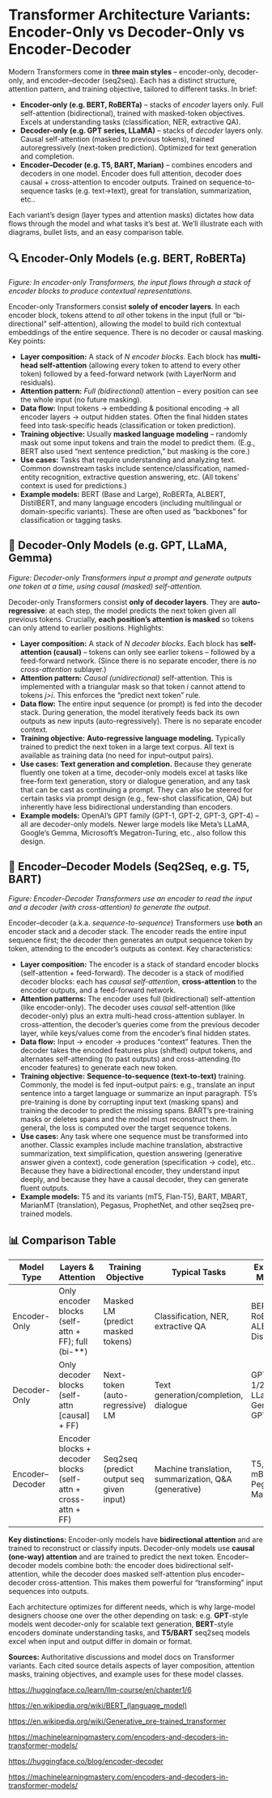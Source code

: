 # Transformer Architecture Variants: Encoder-Only vs Decoder-Only vs Encoder-Decoder

Modern Transformers come in **three main styles** – encoder-only, decoder-only, and encoder–decoder (seq2seq). Each has a distinct structure, attention pattern, and training objective, tailored to different tasks. In brief:

* **Encoder-only (e.g. BERT, RoBERTa)** – stacks of *encoder* layers only. Full self-attention (bidirectional), trained with masked-token objectives. Excels at understanding tasks (classification, NER, extractive QA).
* **Decoder-only (e.g. GPT series, LLaMA)** – stacks of *decoder* layers only. Causal self-attention (masked to previous tokens), trained autoregressively (next-token prediction). Optimized for text generation and completion.
* **Encoder–Decoder (e.g. T5, BART, Marian)** – combines encoders and decoders in one model. Encoder does full attention, decoder does causal + cross-attention to encoder outputs. Trained on sequence-to-sequence tasks (e.g. text→text), great for translation, summarization, etc..

Each variant’s design (layer types and attention masks) dictates how data flows through the model and what tasks it’s best at. We’ll illustrate each with diagrams, bullet lists, and an easy comparison table.

## 🔍 Encoder-Only Models (e.g. BERT, RoBERTa)

&#x20;*Figure: In encoder-only Transformers, the input flows through a stack of encoder blocks to produce contextual representations.*

Encoder-only Transformers consist **solely of encoder layers**.  In each encoder block, tokens attend to *all* other tokens in the input (full or “bi-directional” self-attention), allowing the model to build rich contextual embeddings of the entire sequence. There is no decoder or causal masking. Key points:

* **Layer composition:** A stack of *N encoder blocks*. Each block has **multi-head self-attention** (allowing every token to attend to every other token) followed by a feed-forward network (with LayerNorm and residuals).
* **Attention pattern:** *Full (bidirectional)* attention – every position can see the whole input (no future masking).
* **Data flow:** Input tokens → embedding & positional encoding → all encoder layers → output hidden states. Often the final hidden states feed into task-specific heads (classification or token prediction).
* **Training objective:** Usually **masked language modeling** – randomly mask out some input tokens and train the model to predict them. (E.g., BERT also used “next sentence prediction,” but masking is the core.)
* **Use cases:** Tasks that require understanding and analyzing text. Common downstream tasks include sentence/classification, named-entity recognition, extractive question answering, etc. (All tokens’ context is used for predictions.)
* **Example models:** BERT (Base and Large), RoBERTa, ALBERT, DistilBERT, and many language encoders (including multilingual or domain-specific variants). These are often used as “backbones” for classification or tagging tasks.

## 🤖 Decoder-Only Models (e.g. GPT, LLaMA, Gemma)

&#x20;*Figure: Decoder-only Transformers input a prompt and generate outputs one token at a time, using causal (masked) self-attention.*

Decoder-only Transformers consist **only of decoder layers**. They are **auto-regressive**: at each step, the model predicts the next token given all previous tokens. Crucially, **each position’s attention is masked** so tokens can only attend to earlier positions. Highlights:

* **Layer composition:** A stack of *N decoder blocks*. Each block has **self-attention (causal)** – tokens can only see earlier tokens – followed by a feed-forward network.  (Since there is no separate encoder, there is *no cross-attention* sublayer.)
* **Attention pattern:** *Causal (unidirectional)* self-attention.  This is implemented with a triangular mask so that token *i* cannot attend to tokens *j>i*. This enforces the “predict next token” rule.
* **Data flow:** The entire input sequence (or prompt) is fed into the decoder stack. During generation, the model iteratively feeds back its own outputs as new inputs (auto-regressively). There is no separate encoder context.
* **Training objective:** **Auto-regressive language modeling.** Typically trained to predict the next token in a large text corpus. All text is available as training data (no need for input–output pairs).
* **Use cases:** **Text generation and completion.** Because they generate fluently one token at a time, decoder-only models excel at tasks like free-form text generation, story or dialogue generation, and any task that can be cast as continuing a prompt. They can also be steered for certain tasks via prompt design (e.g., few-shot classification, QA) but inherently have less bidirectional understanding than encoders.
* **Example models:** OpenAI’s GPT family (GPT-1, GPT-2, GPT-3, GPT-4) – all are decoder-only models. Newer large models like Meta’s LLaMA, Google’s Gemma, Microsoft’s Megatron-Turing, etc., also follow this design.

## 🔄 Encoder–Decoder Models (Seq2Seq, e.g. T5, BART)

&#x20;*Figure: Encoder–Decoder Transformers use an encoder to read the input and a decoder (with cross-attention) to generate the output.*

Encoder–decoder (a.k.a. *sequence-to-sequence*) Transformers use **both** an encoder stack and a decoder stack. The encoder reads the entire input sequence first; the decoder then generates an output sequence token by token, attending to the encoder’s outputs as context. Key characteristics:

* **Layer composition:** The encoder is a stack of standard encoder blocks (self-attention + feed-forward). The decoder is a stack of modified decoder blocks: each has *causal self-attention*, **cross-attention** to the encoder outputs, and a feed-forward network.
* **Attention patterns:**  The encoder uses full (bidirectional) self-attention (like encoder-only). The decoder uses *causal* self-attention (like decoder-only) plus an extra multi-head cross-attention sublayer. In cross-attention, the decoder’s queries come from the previous decoder layer, while keys/values come from the encoder’s final hidden states.
* **Data flow:** Input → encoder → produces “context” features. Then the decoder takes the encoded features plus (shifted) output tokens, and alternates self-attending (to past outputs) and cross-attending (to encoder features) to generate each new token.
* **Training objective:** **Sequence-to-sequence (text-to-text)** training. Commonly, the model is fed input–output pairs: e.g., translate an input sentence into a target language or summarize an input paragraph. T5’s pre-training is done by corrupting input text (masking spans) and training the decoder to predict the missing spans. BART’s pre-training masks or deletes spans and the model must reconstruct them. In general, the loss is computed over the target sequence tokens.
* **Use cases:** Any task where one sequence must be transformed into another. Classic examples include machine translation, abstractive summarization, text simplification, question answering (generative answer given a context), code generation (specification → code), etc.. Because they have a bidirectional encoder, they understand input deeply, and because they have a causal decoder, they can generate fluent outputs.
* **Example models:** T5 and its variants (mT5, Flan-T5), BART, MBART, MarianMT (translation), Pegasus, ProphetNet, and other seq2seq pre-trained models.

## 📊 Comparison Table

| **Model Type**  | **Layers & Attention**                                        | **Training Objective**                   | **Typical Tasks**                                     | **Example Models**                 |
| --------------- | ------------------------------------------------------------- | ---------------------------------------- | ----------------------------------------------------- | ---------------------------------- |
| Encoder-Only    | Only encoder blocks (self-attn + FF); full (bi-\*\*)          | Masked LM (predict masked tokens)        | Classification, NER, extractive QA                    | BERT, RoBERTa, ALBERT, DistilBERT  |
| Decoder-Only    | Only decoder blocks (self-attn \[causal] + FF)                | Next-token (auto-regressive) LM          | Text generation/completion, dialogue                  | GPT-1/2/3/4, LLaMA, Gemma, GPT-Neo |
| Encoder–Decoder | Encoder blocks + decoder blocks (self-attn + cross-attn + FF) | Seq2seq (predict output seq given input) | Machine translation, summarization, Q\&A (generative) | T5, BART, mBART, Pegasus, MarianMT |

**Key distinctions:** Encoder-only models have **bidirectional attention** and are trained to reconstruct or classify inputs. Decoder-only models use **causal (one-way) attention** and are trained to predict the next token. Encoder–decoder models combine both: the encoder does bidirectional self-attention, while the decoder does masked self-attention plus encoder–decoder cross-attention. This makes them powerful for “transforming” input sequences into outputs.

Each architecture optimizes for different needs, which is why large-model designers choose one over the other depending on task: e.g. **GPT**-style models went decoder-only for scalable text generation, **BERT**-style encoders dominate understanding tasks, and **T5/BART** seq2seq models excel when input and output differ in domain or format.

**Sources:** Authoritative discussions and model docs on Transformer variants. Each cited source details aspects of layer composition, attention masks, training objectives, and example uses for these model classes.

https://huggingface.co/learn/llm-course/en/chapter1/6

https://en.wikipedia.org/wiki/BERT_(language_model)

https://en.wikipedia.org/wiki/Generative_pre-trained_transformer

https://machinelearningmastery.com/encoders-and-decoders-in-transformer-models/

https://huggingface.co/blog/encoder-decoder





https://machinelearningmastery.com/encoders-and-decoders-in-transformer-models/
